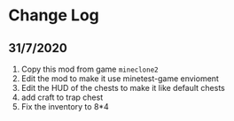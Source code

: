 # Change Log
## 31/7/2020
1. Copy this mod from game `mineclone2`
2. Edit the mod to make it use minetest-game envioment
3. Edit the HUD of the chests to make it like default chests
4. add craft to trap chest
5. Fix the inventory to 8*4

